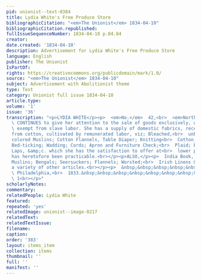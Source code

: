 ```yaml
---
pid: unionist--text-0384
title: Lydia White's Free Produce Store
bibliographicCitation: "<em>The Unionist</em> 1834-04-10"
bibliographicCitation.republished: 
fullIssueSequenceNumber: 1834-04-10 p.04.84
creator: 
date.created: '1834-04-10'
description: Advertisement for Lydia White's Free Produce Store
language: English
publisher: The Unionist
IsPartOf: 
rights: https://creativecommons.org/publicdomain/mark/1.0/
source: "<em>The Unionist</em> 1834-04-10"
subject: Advertisement with Abolitionist theme
type: Text
category: Unionist full issue 1834-04-10
article.type: 
volume: '1'
issue: '36'
transcription: "<p>LYDIA WHITE</p><p>  <em>No.</em>  42,<br>  <em>North Fourth Street,</em></p><p>
  \ CONTINUES to give her attention to the sale of goods exclusively, which are<br>
  \ exempt from slave labor. She has a supply of domestic fabrics, recently<br>  manufactured
  from cotton, cultivated by remunerated labor, viz; Bleached,<br>  unbleached and
  colored Muslins; Cotton Flannels, Table Diaper; Knitting<br>  Cotton, Cords; Plaid;
  Bed-ticking; Wadding; Cords; Apron and Furniture Check;<br>  Plaid; Bed-Ticking;
  Laps, &amp;c. which she has the satisfaction to offer at<br>  lower prices than
  has heretofore been practicable.<br></p><p>ALSO,</p><p>  India Book, Mull and Nansook
  Muslins; Bengals; Seersuckers; Flannels; Worsted;<br>  Irish Linens &amp;c. with
  a variety of other articles.<br></p><p>  &nbsp;&nbsp;&nbsp;&nbsp;&nbsp;&nbsp;&nbsp;&nbsp;&nbsp;&nbsp;&nbsp;<br>
  \ Philadelphia,<br>  1833.&nbsp;&nbsp;&nbsp;&nbsp;&nbsp;&nbsp;&nbsp;&nbsp;&nbsp;&nbsp;&nbsp;&nbsp;&nbsp;&nbsp;&nbsp;&nbsp;&nbsp;&nbsp;&nbsp;&nbsp;&nbsp;&nbsp;&nbsp;&nbsp;&nbsp;&nbsp;&nbsp;&nbsp;&nbsp;&nbsp;&nbsp;&nbsp;&nbsp;&nbsp;&nbsp;&nbsp;&nbsp;&nbsp;&nbsp;&nbsp;&nbsp;&nbsp;&nbsp;&nbsp;&nbsp;&nbsp;&nbsp;&nbsp;&nbsp;&nbsp;&nbsp;&nbsp;<br>
  \ 1<br></p>"
scholarlyNotes: 
commentary: 
relatedPeople: Lydia White
featured: 
repeated: 'yes'
relatedImage: unionist--image-0217
relatedText: 
relatedTextIssue: 
filename: 
caption: 
order: '383'
layout: items_item
collection: items
thumbnail: ''
full: ''
manifest: ''
---
```

